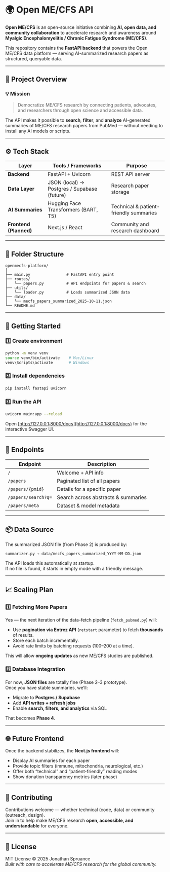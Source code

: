 # 🌍 Open ME/CFS API

**Open ME/CFS** is an open-source initiative combining **AI, open data, and community collaboration** to accelerate research and awareness around **Myalgic Encephalomyelitis / Chronic Fatigue Syndrome (ME/CFS)**.

This repository contains the **FastAPI backend** that powers the Open ME/CFS data platform — serving AI-summarized research papers as structured, queryable data.

---

## 🧠 Project Overview

### 💡 Mission

> Democratize ME/CFS research by connecting patients, advocates, and researchers through open science and accessible data.

The API makes it possible to **search**, **filter**, and **analyze** AI-generated summaries of ME/CFS research papers from PubMed — without needing to install any AI models or scripts.

---

## ⚙️ Tech Stack

| Layer                  | Tools / Frameworks                          | Purpose                                |
| ---------------------- | ------------------------------------------- | -------------------------------------- |
| **Backend**            | FastAPI + Uvicorn                           | REST API server                        |
| **Data Layer**         | JSON (local) → Postgres / Supabase (future) | Research paper storage                 |
| **AI Summaries**       | Hugging Face Transformers (BART, T5)        | Technical & patient-friendly summaries |
| **Frontend (Planned)** | Next.js / React                             | Community and research dashboard       |

---

## 🧩 Folder Structure

```
openmecfs-platform/
│
├── main.py                # FastAPI entry point
├── routes/
│   └── papers.py          # API endpoints for papers & search
├── utils/
│   └── loader.py          # Loads summarized JSON data
├── data/
│   └── mecfs_papers_summarized_2025-10-11.json
└── README.md
```

---

## 🚀 Getting Started

### 1️⃣ Create environment

```bash
python -m venv venv
source venv/bin/activate    # Mac/Linux
venv\Scripts\activate       # Windows
```

### 2️⃣ Install dependencies

```bash
pip install fastapi uvicorn
```

### 3️⃣ Run the API

```bash
uvicorn main:app --reload
```

Open [http://127.0.0.1:8000/docs](http://127.0.0.1:8000/docs) for the interactive Swagger UI.

---

## 🔗 Endpoints

| Endpoint            | Description                         |
| ------------------- | ----------------------------------- |
| `/`                 | Welcome + API info                  |
| `/papers`           | Paginated list of all papers        |
| `/papers/{pmid}`    | Details for a specific paper        |
| `/papers/search?q=` | Search across abstracts & summaries |
| `/papers/meta`      | Dataset & model metadata            |

---

## 📦 Data Source

The summarized JSON file (from Phase 2) is produced by:

```
summarizer.py → data/mecfs_papers_summarized_YYYY-MM-DD.json
```

The API loads this automatically at startup.  
If no file is found, it starts in empty mode with a friendly message.

---

## 📈 Scaling Plan

### 1️⃣ Fetching More Papers

Yes — the next iteration of the data-fetch pipeline (`fetch_pubmed.py`) will:

- Use **pagination via Entrez API** (`retstart` parameter) to fetch **thousands** of results.
- Store each batch incrementally.
- Avoid rate limits by batching requests (100–200 at a time).

This will allow **ongoing updates** as new ME/CFS studies are published.

### 2️⃣ Database Integration

For now, **JSON files** are totally fine (Phase 2–3 prototype).  
Once you have stable summaries, we’ll:

- Migrate to **Postgres / Supabase**
- Add **API writes + refresh jobs**
- Enable **search, filters, and analytics** via SQL

That becomes **Phase 4**.

---

## 🌐 Future Frontend

Once the backend stabilizes, the **Next.js frontend** will:

- Display AI summaries for each paper
- Provide topic filters (immune, mitochondria, neurological, etc.)
- Offer both “technical” and “patient-friendly” reading modes
- Show donation transparency metrics (later phase)

---

## 💖 Contributing

Contributions welcome — whether technical (code, data) or community (outreach, design).  
Join in to help make ME/CFS research **open, accessible, and understandable** for everyone.

---

## 📜 License

MIT License © 2025 Jonathan Spruance  
_Built with care to accelerate ME/CFS research for the global community._

